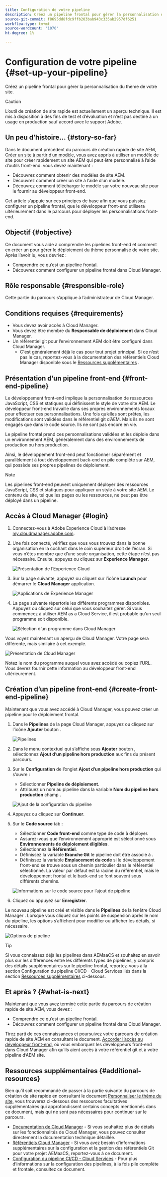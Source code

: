 ```yaml
---
title: Configuration de votre pipeline
description: Créez un pipeline frontal pour gérer la personnalisation du thème de votre site.
source-git-commit: f8695dd8fdc9ffb203bab943c335ab2957df6251
workflow-type: tm+mt
source-wordcount: '1070'
ht-degree: 1%

---
```



# Configuration de votre pipeline {#set-up-your-pipeline}

Créez un pipeline frontal pour gérer la personnalisation du thème de votre site.

>[!CAUTION]
>
>L’outil de création de site rapide est actuellement un aperçu technique. Il est mis à disposition à des fins de test et d’évaluation et n’est pas destiné à un usage en production sauf accord avec le support Adobe.

## Un peu d’histoire...  {#story-so-far}

Dans le document précédent du parcours de création rapide de site AEM, [Créer un site à partir d’un modèle,](create-site.md) vous avez appris à utiliser un modèle de site pour créer rapidement un site AEM qui peut être personnalisé à l’aide d’outils front-end. vous devez maintenant :

* Découvrez comment obtenir des modèles de site AEM.
* Découvrez comment créer un site à l’aide d’un modèle.
* Découvrez comment télécharger le modèle sur votre nouveau site pour le fournir au développeur front-end.

Cet article s’appuie sur ces principes de base afin que vous puissiez configurer un pipeline frontal, que le développeur front-end utilisera ultérieurement dans le parcours pour déployer les personnalisations front-end.

## Objectif {#objective}

Ce document vous aide à comprendre les pipelines front-end et comment en créer un pour gérer le déploiement du thème personnalisé de votre site. Après l’avoir lu, vous devriez :

* Comprendre ce qu’est un pipeline frontal.
* Découvrez comment configurer un pipeline frontal dans Cloud Manager.

## Rôle responsable {#responsible-role}

Cette partie du parcours s’applique à l’administrateur de Cloud Manager.

## Conditions requises {#requirements}

* Vous devez avoir accès à Cloud Manager.
* Vous devez être membre du **Responsable de déploiement** dans Cloud Manager.
* Un référentiel git pour l’environnement AEM doit être configuré dans Cloud Manager.
   * C&#39;est généralement déjà le cas pour tout projet principal. Si ce n’est pas le cas, reportez-vous à la documentation des référentiels Cloud Manager disponible sous le [Ressources supplémentaires](#additional-resources) .

## Présentation d’un pipeline front-end {#front-end-pipeline}

Le développement front-end implique la personnalisation de ressources JavaScript, CSS et statiques qui définissent le style de votre site AEM. Le développeur front-end travaille dans ses propres environnements locaux pour effectuer ces personnalisations. Une fois qu’elles sont prêtes, les modifications sont validées dans le référentiel git d’AEM. Mais ils ne sont engagés que dans le code source. Ils ne sont pas encore en vie.

Le pipeline frontal prend ces personnalisations validées et les déploie dans un environnement AEM, généralement dans des environnements de production ou hors production.

Ainsi, le développement front-end peut fonctionner séparément et parallèlement à tout développement back-end en pile complète sur AEM, qui possède ses propres pipelines de déploiement.

>[!NOTE]
>
>Les pipelines front-end peuvent uniquement déployer des ressources JavaScript, CSS et statiques pour appliquer un style à votre site AEM. Le contenu du site, tel que les pages ou les ressources, ne peut pas être déployé dans un pipeline.

## Accès à Cloud Manager {#login}

1. Connectez-vous à Adobe Experience Cloud à l’adresse [my.cloudmanager.adobe.com](https://my.cloudmanager.adobe.com/).

1. Une fois connecté, vérifiez que vous vous trouvez dans la bonne organisation en la cochant dans le coin supérieur droit de l’écran. Si vous n’êtes membre que d’une seule organisation, cette étape n’est pas nécessaire. Ensuite, appuyez ou cliquez sur **Experience Manager**.

   ![Présentation de l’Experience Cloud](assets/experience-cloud-overview.png)

1. Sur la page suivante, appuyez ou cliquez sur l’icône **Launch** pour démarrer le **Cloud Manager** application.

   ![Applications de Experience Manager](assets/experience-manager-apps.png)

1. La page suivante répertorie les différents programmes disponibles. Appuyez ou cliquez sur celui que vous souhaitez gérer. Si vous commencez à utiliser AEM as a Cloud Service, il est probable qu’un seul programme soit disponible.

   ![Sélection d’un programme dans Cloud Manager](assets/cloud-manager-select-program.png)

Vous voyez maintenant un aperçu de Cloud Manager. Votre page sera différente, mais similaire à cet exemple.

![Présentation de Cloud Manager](assets/cloud-manager-overview.png)

Notez le nom du programme auquel vous avez accédé ou copiez l’URL. Vous devrez fournir cette information au développeur front-end ultérieurement.

## Création d’un pipeline front-end {#create-front-end-pipeline}

Maintenant que vous avez accédé à Cloud Manager, vous pouvez créer un pipeline pour le déploiement frontal.

1. Dans le **Pipelines** de la page Cloud Manager, appuyez ou cliquez sur l’icône **Ajouter** bouton .

   ![Pipelines](assets/pipelines-add.png)

1. Dans le menu contextuel qui s’affiche sous **Ajouter** bouton , sélectionnez **Ajout d’un pipeline hors production** aux fins du présent parcours.

1. Sur le **Configuration** de l’onglet **Ajout d’un pipeline hors production** qui s’ouvre :
   * Sélectionner **Pipeline de déploiement**.
   * Attribuez un nom au pipeline dans la variable **Nom du pipeline hors production** champ .

   ![Ajout de la configuration du pipeline](assets/add-pipeline-configuration.png)

1. Appuyez ou cliquez sur **Continuer**.

1. Sur le **Code source** tab :
   * Sélectionner **Code front-end** comme type de code à déployer.
   * Assurez-vous que l’environnement approprié est sélectionné sous **Environnements de déploiement éligibles**.
   * Sélectionnez la **Référentiel**.
   * Définissez la variable **Branche Git** le pipeline doit être associé à .
   * Définissez la variable **Emplacement du code** si le développement front-end se trouve sous un chemin particulier dans le référentiel sélectionné. La valeur par défaut est la racine du référentiel, mais le développement frontal et le back-end se font souvent sous différents chemins.

   ![Informations sur le code source pour l’ajout de pipeline](assets/add-pipeline-source-code.png)

1. Cliquez ou appuyez sur **Enregistrer**.

Le nouveau pipeline est créé et visible dans le **Pipelines** de la fenêtre Cloud Manager . Lorsque vous cliquez sur les points de suspension après le nom du pipeline, les options s’affichent pour modifier ou afficher les détails, si nécessaire.

![Options de pipeline](assets/new-pipeline.png)

>[!TIP]
>
>Si vous connaissez déjà les pipelines dans AEMaaCS et souhaitez en savoir plus sur les différences entre les différents types de pipelines, y compris des détails supplémentaires sur le pipeline frontal, reportez-vous à la section Configuration du pipeline CI/CD - Cloud Services liés dans la section [Ressources supplémentaires](#additional-resources) ci-dessous.

## Et après ? {#what-is-next}

Maintenant que vous avez terminé cette partie du parcours de création rapide de site AEM, vous devez :

* Comprendre ce qu’est un pipeline frontal.
* Découvrez comment configurer un pipeline frontal dans Cloud Manager.

Tirez parti de ces connaissances et poursuivez votre parcours de création rapide de site AEM en consultant le document. [Accorder l’accès au développeur front-end,](grant-access.md) où vous embarquez les développeurs front-end dans Cloud Manager afin qu’ils aient accès à votre référentiel git et à votre pipeline d’AEM site.

## Ressources supplémentaires {#additional-resources}

Bien qu’il soit recommandé de passer à la partie suivante du parcours de création de site rapide en consultant le document [Personnaliser le thème du site,](customize-theme.md) vous trouverez ci-dessous des ressources facultatives supplémentaires qui approfondissent certains concepts mentionnés dans ce document, mais qui ne sont pas nécessaires pour continuer sur le parcours.

* [Documentation de Cloud Manager](https://experienceleague.adobe.com/docs/experience-manager-cloud-service/onboarding/onboarding-concepts/cloud-manager-introduction.html) - Si vous souhaitez plus de détails sur les fonctionnalités de Cloud Manager, vous pouvez consulter directement la documentation technique détaillée.
* [Référentiels Cloud Manager](/help/implementing/cloud-manager/managing-code/cloud-manager-repositories.md) - Si vous avez besoin d’informations supplémentaires sur la configuration et la gestion des référentiels Git pour votre projet AEMaaCS, reportez-vous à ce document.
* [Configuration du pipeline CI/CD - Cloud Services](/help/implementing/cloud-manager/configuring-pipelines/introduction-ci-cd-pipelines.md) - Pour plus d’informations sur la configuration des pipelines, à la fois pile complète et frontale, consultez ce document.
